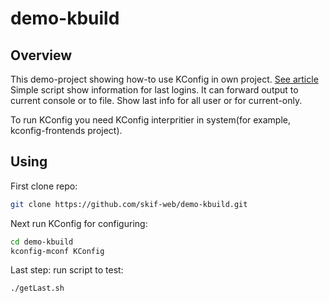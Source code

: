# demo-kbuild

## Overview
This demo-project showing how-to use KConfig in own project. [See article](https://habr.com/ru/articles/515398/)  
Simple script show information for last logins. It can forward output to current console or to file. Show last info for all user or for current-only.

To run KConfig you need KConfig interpritier in system(for example, kconfig-frontends project).

## Using
First clone repo:
```bash
git clone https://github.com/skif-web/demo-kbuild.git
```

Next run KConfig for configuring:
```bash
cd demo-kbuild
kconfig-mconf KConfig
```

Last step: run script to test:
```
./getLast.sh
```
